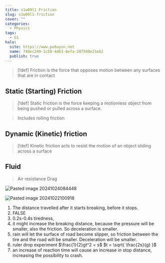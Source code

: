 ```yaml
---
title: s1w09l1 Friction
slug: s1w09l1-friction
cover: ""
categories:
  - Physics
tags:
  - G1
halo:
  site: https://www.pu6uyun.net
  name: 740ec249-1c50-4d63-8efa-207598e21eb2
  publish: true
---
```

> [!def]
> Friction is the force that opposes motion between any surfaces that are in contact

## Static (Starting) Friction
> [!def]
> Static friction is the force keeping a motionless object from being pushed or pulled across a surface.

> Includes rolling friction


## Dynamic (Kinetic) friction
> [!def]
> Kinetic friction acts to resist the motion of an object sliding across a surface


## Fluid

> Air resistance
> Drag

![Pasted image 20241024084448](https://pu6uyun-image.oss-cn-hongkong.aliyuncs.com/Pasted%20image%2020241024084448.png)


![Pasted image 20241022100918](https://pu6uyun-image.oss-cn-hongkong.aliyuncs.com/Pasted%20image%2020241022100918.png)
1. The distance travelled after it starts breaking, before it stops.
2. FALSE
3. 0.2s-0.4s tiredness, 
4.  it might increase the breaking distance, because the pressure will be smaller, also the friction. So deceleration is smaller.
5. rain will let the surface of road become slipper, so friction between the tire and the road will be smaller. Deceleration will be smaller.
6. ruler drop experiment $\frac{1}{2}gt^2 = s$ $t = \sqrt{ \frac{2s}{g} }$
7. an increase of reaction time will cause an increase in stop distance, increasing the possibility to crash.
